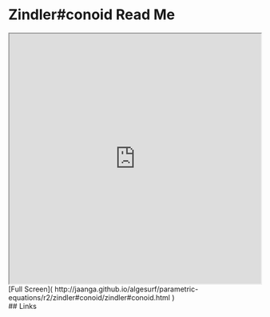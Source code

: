 Zindler#conoid Read Me
===

<iframe src='http://jaanga.github.io/algesurf/parametric-equations/r2/zindler#conoid/zindler#conoid.html' width=100% height=500px >
There is an `iframe` here. It is not visible when viewed on github.com/algesurf. To view, please see 'Project Links' below.
</iframe>
[Full Screen]( http://jaanga.github.io/algesurf/parametric-equations/r2/zindler#conoid/zindler#conoid.html )
<br>
## Links 
<http://www.3d-meier.de/tut3/Seite75.html>  
